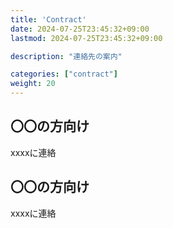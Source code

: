```yaml
---
title: 'Contract'
date: 2024-07-25T23:45:32+09:00
lastmod: 2024-07-25T23:45:32+09:00

description: "連絡先の案内"

categories: ["contract"]
weight: 20
---
```


## 〇〇の方向け
xxxxに連絡

## 〇〇の方向け
xxxxに連絡
